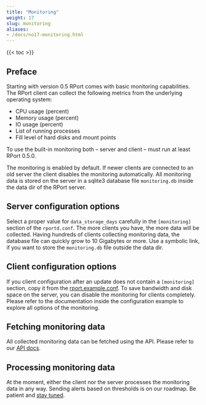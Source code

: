 ```yaml
---
title: "Monitoring"
weight: 17
slug: monitoring
aliases:
- /docs/no17-monitoring.html
---
```

{{< toc >}}

## Preface

Starting with version 0.5 RPort comes with basic monitoring capabilities. The RPort client can collect the following
metrics from the underlying operating system:

* CPU usage (percent)
* Memory usage (percent)
* IO usage (percent)
* List of running processes
* Fill level of hard disks and mount points

To use the built-in monitoring both – server and client – must run at least RPort 0.5.0.

The monitoring is enabled by default. If newer clients are connected to an old server the client disables the monitoring
automatically. All monitoring data is stored on the server in a sqlite3 database file `monitoring.db` inside the data dir
of the RPort server.

## Server configuration options

Select a proper value for `data_storage_days` carefully in the `[monitoring]` section of the `rportd.conf`.
The more clients you have, the more data will be collected. Having hundreds of clients collecting monitoring data, the
database file can quickly grow to 10 Gigabytes or more. Use a symbolic link, if you want to store the `monitoring.db`
file outside the data dir.

## Client configuration options

If you client configuration after an update does not contain a `[monitoring]` section, copy it from the
[rport.example.conf](https://github.com/cloudradar-monitoring/rport/blob/master/rport.example.conf).
To save bandwidth and disk space on the server, you can disable the monitoring for clients completely.
Please refer to the documentation inside the configuration example to explore all options of the monitoring.

## Fetching monitoring data

All collected monitoring data can be fetched using the API. Please refer to our
[API docs](https://apidoc.rport.io/master/#tag/Monitoring).

## Processing monitoring data

At the moment, either the client nor the server processes the monitoring data in any way. Sending alerts based on
thresholds is on our roadmap. Be patient and [stay tuned](https://subscribe.rport.io).

